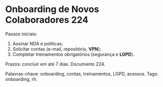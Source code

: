# Onboarding de Novos Colaboradores 224

Passos iniciais:
1. Assinar NDA e políticas;
2. Solicitar contas (e-mail, repositório, **VPN**);
3. Completar treinamentos obrigatórios (segurança e **LGPD**).

Prazos: concluir em até 7 dias. Documento 224.

Palavras-chave: onboarding, contas, treinamentos, LGPD, acessos.
Tags: onboarding, rh.
